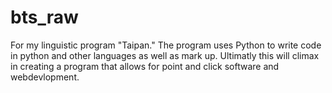 bts_raw
=======

For my linguistic program "Taipan." The program uses Python to write code in python and other languages as well as mark up. Ultimatly this will climax in creating a program that allows for point and click software and webdevlopment.
